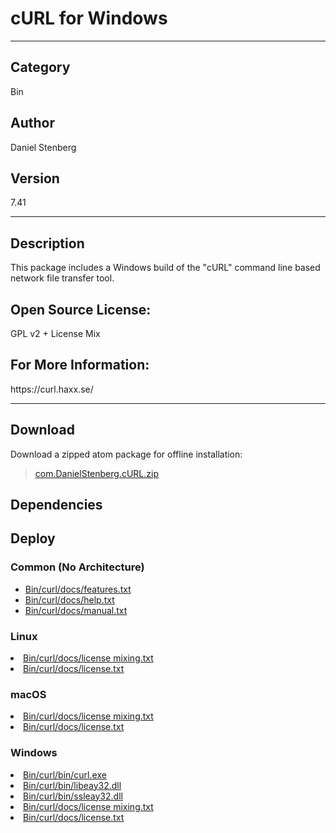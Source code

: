 # cURL for Windows
___

## Category
Bin

## Author
Daniel Stenberg

## Version
7.41

___

## Description
<p>This package includes a Windows build of the "cURL" command line based network file transfer tool.</p>

<h2>Open Source License:</h2>
<p>GPL v2 + License Mix<br>

<h2>For More Information:</h2>
<p>https://curl.haxx.se/</p>

___

## Download

Download a zipped atom package for offline installation:
> [com.DanielStenberg.cURL.zip](https://gitlab.com/WeSuckLess/Reactor/-/archive/master/Reactor-master.zip?path=Atoms/com.DanielStenberg.cURL)  

## Dependencies

## Deploy

### Common (No Architecture)

<ul>
<li><a href="https://gitlab.com/WeSuckLess/Reactor/-/blob/master/Atoms/com.DanielStenberg.cURL/Bin/curl/docs/features.txt?ref_type=heads">Bin/curl/docs/features.txt</a></li>
<li><a href="https://gitlab.com/WeSuckLess/Reactor/-/blob/master/Atoms/com.DanielStenberg.cURL/Bin/curl/docs/help.txt?ref_type=heads">Bin/curl/docs/help.txt</a></li>
<li><a href="https://gitlab.com/WeSuckLess/Reactor/-/blob/master/Atoms/com.DanielStenberg.cURL/Bin/curl/docs/manual.txt?ref_type=heads">Bin/curl/docs/manual.txt</a></li>
</ul>

### Linux

<li><a href="https://gitlab.com/WeSuckLess/Reactor/-/blob/master/Atoms/com.DanielStenberg.cURL/Linux/Bin/curl/docs/license mixing.txt?ref_type=heads">Bin/curl/docs/license mixing.txt</a></li>
<li><a href="https://gitlab.com/WeSuckLess/Reactor/-/blob/master/Atoms/com.DanielStenberg.cURL/Linux/Bin/curl/docs/license.txt?ref_type=heads">Bin/curl/docs/license.txt</a></li>

### macOS

<li><a href="https://gitlab.com/WeSuckLess/Reactor/-/blob/master/Atoms/com.DanielStenberg.cURL/Mac/Bin/curl/docs/license mixing.txt?ref_type=heads">Bin/curl/docs/license mixing.txt</a></li>
<li><a href="https://gitlab.com/WeSuckLess/Reactor/-/blob/master/Atoms/com.DanielStenberg.cURL/Mac/Bin/curl/docs/license.txt?ref_type=heads">Bin/curl/docs/license.txt</a></li>

### Windows

<li><a href="https://gitlab.com/WeSuckLess/Reactor/-/blob/master/Atoms/com.DanielStenberg.cURL/Windows/Bin/curl/bin/curl.exe?ref_type=heads">Bin/curl/bin/curl.exe</a></li>
<li><a href="https://gitlab.com/WeSuckLess/Reactor/-/blob/master/Atoms/com.DanielStenberg.cURL/Windows/Bin/curl/bin/libeay32.dll?ref_type=heads">Bin/curl/bin/libeay32.dll</a></li>
<li><a href="https://gitlab.com/WeSuckLess/Reactor/-/blob/master/Atoms/com.DanielStenberg.cURL/Windows/Bin/curl/bin/ssleay32.dll?ref_type=heads">Bin/curl/bin/ssleay32.dll</a></li>
<li><a href="https://gitlab.com/WeSuckLess/Reactor/-/blob/master/Atoms/com.DanielStenberg.cURL/Windows/Bin/curl/docs/license mixing.txt?ref_type=heads">Bin/curl/docs/license mixing.txt</a></li>
<li><a href="https://gitlab.com/WeSuckLess/Reactor/-/blob/master/Atoms/com.DanielStenberg.cURL/Windows/Bin/curl/docs/license.txt?ref_type=heads">Bin/curl/docs/license.txt</a></li>
